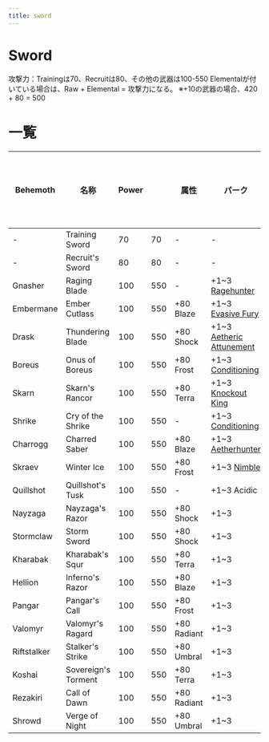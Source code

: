 ```yaml
---
title: sword
---
```

# Sword

攻撃力：Trainingは70、Recruitは80、その他の武器は100-550
Elementalが付いている場合は、Raw + Elemental = 攻撃力になる。
※+10の武器の場合、420 + 80 = 500

# 一覧
|  Behemoth   |        名称         | Power |     |    属性     |                            パーク                             | セルスロット | 固有効果 |
| ----------- | ------------------- | ----- | --- | ----------- | ------------------------------------------------------------- | ------------ | -------- |
| -           | Training Sword      | 70    | 70  | -           | -                                                             | -            | -        |
| -           | Recruit's Sword     | 80    | 80  | -           | -                                                             | -            | -        |
| Gnasher     | Raging Blade        | 100   | 550 | -           | +1~3 [Ragehunter](/data/パーク/#ragehunter)                   |              |          |
| Embermane   | Ember Cutlass       | 100   | 550 | +80 Blaze   | +1~3 [Evasive Fury](/data/パーク/#evasive-fury)               |              |          |
| Drask       | Thundering Blade    | 100   | 550 | +80 Shock   | +1~3 [Aetheric Attunement](/data/パーク/#aetheric-attunement) |              |          |
| Boreus      | Onus of Boreus      | 100   | 550 | +80 Frost   | +1~3 [Conditioning](/data/パーク/#conditioning)               |              |          |
| Skarn       | Skarn's Rancor      | 100   | 550 | +80 Terra   | +1~3 [Knockout King](/data/パーク/#knockout-king)             |              |          |
| Shrike      | Cry of the Shrike   | 100   | 550 | -           | +1~3 [Conditioning](/data/パーク/#conditioning)               |              |          |
| Charrogg    | Charred Saber       | 100   | 550 | +80 Blaze   | +1~3 [Aetherhunter](/data/パーク/#aetherhunter)               |              |          |
| Skraev      | Winter Ice          | 100   | 550 | +80 Frost   | +1~3 [Nimble](/data/パーク/#nimble)                           |              |          |
| Quillshot   | Quillshot's Tusk    | 100   | 550 | -           | +1~3 Acidic                                                   |              |          |
| Nayzaga     | Nayzaga's Razor     | 100   | 550 | +80 Shock   | +1~3                                                          |              |          |
| Stormclaw   | Storm Sword         | 100   | 550 | +80 Shock   | +1~3                                                          |              |          |
| Kharabak    | Kharabak's Squr     | 100   | 550 | +80 Terra   | +1~3                                                          |              |          |
| Hellion     | Inferno's Razor     | 100   | 550 | +80 Blaze   | +1~3                                                          |              |          |
| Pangar      | Pangar's Call       | 100   | 550 | +80 Frost   | +1~3                                                          |              |          |
| Valomyr     | Valomyr's Ragard    | 100   | 550 | +80 Radiant | +1~3                                                          |              |          |
| Riftstalker | Stalker's Strike    | 100   | 550 | +80 Umbral  | +1~3                                                          |              |          |
| Koshai      | Sovereign's Torment | 100   | 550 | +80 Terra   | +1~3                                                          |              |          |
| Rezakiri    | Call of Dawn        | 100   | 550 | +80 Radiant | +1~3                                                          |              |          |
| Shrowd      | Verge of Night      | 100   | 550 | +80 Umbral  | +1~3                                                          |              |          |
